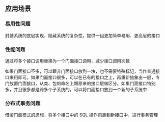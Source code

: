 ## 应用场景
### 易用性问题
封装系统的底层实现，隐藏系统的复杂性，提供一组更加简单易用、更高层的接口

### 性能问题
通过将多个接口调用替换为一个门面接口调用，减少接口调用次数

如果门面接口不多，可以跟非门面接口放到一块，也不需要特殊标记，当作普通接口来用即可。如果门面接口很多，可以在已有的接口之上，再重新抽象出一层，专门放置门面接口，从类、包的命名上跟原来的接口层做区分。如果门面接口特别多，并且很多都是跨多个子系统的，可以将门面接口放到一个新的子系统中

### 分布式事务问题
借鉴门面模式的思想，将多个接口中的 SQL 操作包裹到新接口中，进行事务管理